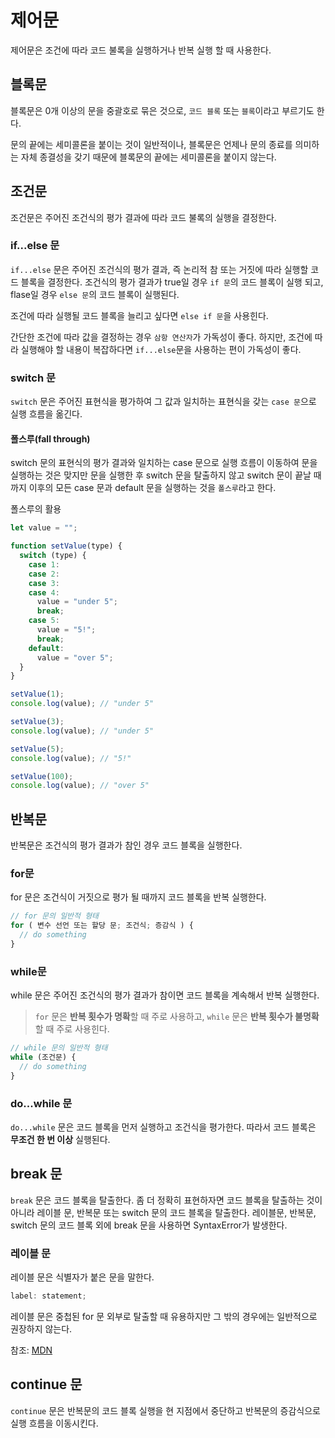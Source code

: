 # 제어문

제어문은 조건에 따라 코드 불록을 실행하거나 반복 실행 할 때 사용한다.

## 블록문

블록문은 0개 이상의 문을 중괄호로 묶은 것으로, `코드 블록` 또는 `블록`이라고 부르기도 한다.

문의 끝에는 세미콜론을 붙이는 것이 일반적이나, 블록문은 언제나 문의 종료를 의미하는 자체 종결성을 갖기 때문에 블록문의 끝에는 세미콜론을 붙이지 않는다.

## 조건문

조건문은 주어진 조건식의 평가 결과에 따라 코드 불록의 실행을 결정한다.

### if...else 문

`if...else` 문은 주어진 조건식의 평가 결과, 즉 논리적 참 또는 거짓에 따라 실행할 코드 블록을 결정한다. 조건식의 평가 결과가 true일 경우 `if 문`의 코드 블록이 실행 되고, flase일 경우 `else 문`의 코드 블록이 실행된다.

조건에 따라 실행될 코드 블록을 늘리고 싶다면 `else if 문`을 사용힌다.

간단한 조건에 따라 값을 결정하는 경우 `삼항 연산자`가 가독성이 좋다. 하지만, 조건에 따라 실행해야 할 내용이 복잡하다면 `if...else`문을 사용하는 편이 가독성이 좋다.

### switch 문

`switch` 문은 주어진 표현식을 평가하여 그 값과 일치하는 표현식을 갖는 `case 문`으로 실행 흐름을 옮긴다.

#### 폴스루(fall through)

switch 문의 표현식의 평가 결과와 일치하는 case 문으로 실행 흐름이 이동하여 문을 실행하는 것은 맞지만 문을 실행한 후 switch 문을 탈출하지 않고 switch 문이 끝날 때까지 이후의 모든 case 문과 default 문을 실행하는 것을 `폴스루`라고 한다.

폴스루의 활용

```javascript
let value = "";

function setValue(type) {
  switch (type) {
    case 1:
    case 2:
    case 3:
    case 4:
      value = "under 5";
      break;
    case 5:
      value = "5!";
      break;
    default:
      value = "over 5";
  }
}

setValue(1);
console.log(value); // "under 5"

setValue(3);
console.log(value); // "under 5"

setValue(5);
console.log(value); // "5!"

setValue(100);
console.log(value); // "over 5"
```

## 반복문

반복문은 조건식의 평가 결과가 참인 경우 코드 블록을 실행한다.

### for문

for 문은 조건식이 거짓으로 평가 될 때까지 코드 블록을 반복 실행한다.

```javascript
// for 문의 일반적 형태
for ( 변수 선언 또는 할당 문; 조건식; 증감식 ) {
  // do something
}
```

### while문

while 문은 주어진 조건식의 평가 결과가 참이면 코드 블록을 계속해서 반복 실행한다.

> `for` 문은 **반복 횟수가 명확**할 때 주로 사용하고, `while` 문은 **반복 횟수가 불명확**할 때 주로 사용힌다.

```javascript
// while 문의 일반적 형태
while (조건문) {
  // do something
}
```

### do...while 문

`do...while` 문은 코드 블록을 먼저 실행하고 조건식을 평가한다. 따라서 코드 블록은 **무조건 한 번 이상** 실행된다.

## break 문

`break` 문은 코드 블록을 탈출한다. 좀 더 정확히 표현하자면 코드 블록을 탈출하는 것이 아니라 레이블 문, 반복문 또는 switch 문의 코드 블록을 탈출한다. 레이블문, 반복문, switch 문의 코드 블록 외에 break 문을 사용하면 SyntaxError가 발생한다.

### 레이블 문

레이블 문은 식별자가 붙은 문을 말한다.

```javascript
label: statement;
```

레이블 문은 중첩된 for 문 외부로 탈출할 때 유용하지만 그 밖의 경우에는 일반적으로 권장하지 않는다.

참조: [MDN](https://developer.mozilla.org/ko/docs/Web/JavaScript/Reference/Statements/label)

## continue 문

`continue` 문은 반복문의 코드 블록 실행을 현 지점에서 중단하고 반복문의 증감식으로 실행 흐름을 이동시킨다.
